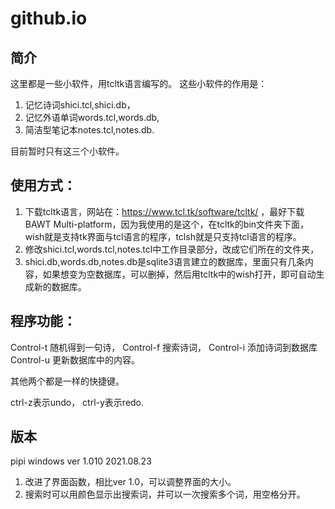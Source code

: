 # github.io
## 简介
这里都是一些小软件，用tcltk语言编写的。
这些小软件的作用是：
1. 记忆诗词shici.tcl,shici.db，
2. 记忆外语单词words.tcl,words.db,
3. 简洁型笔记本notes.tcl,notes.db.

目前暂时只有这三个小软件。

## 使用方式：
1. 下载tcltk语言，网站在：https://www.tcl.tk/software/tcltk/ ，最好下载BAWT Multi-platform，因为我使用的是这个，在tcltk的bin文件夹下面，wish就是支持tk界面与tcl语言的程序，tclsh就是只支持tcl语言的程序。
2. 修改shici.tcl,words.tcl,notes.tcl中工作目录部分，改成它们所在的文件夹，
3. shici.db,words.db,notes.db是sqlite3语言建立的数据库，里面只有几条内容，如果想变为空数据库，可以删掉，然后用tcltk中的wish打开，即可自动生成新的数据库。


## 程序功能：

 Control-t 随机得到一句诗，
 Control-f 搜索诗词，
 Control-i 添加诗词到数据库
 Control-u 更新数据库中的内容。

 其他两个都是一样的快捷键。

 ctrl-z表示undo，
 ctrl-y表示redo.

## 版本
pipi  windows ver 1.010 2021.08.23
1. 改进了界面函数，相比ver 1.0，可以调整界面的大小。
2. 搜索时可以用颜色显示出搜索词，并可以一次搜索多个词，用空格分开。
